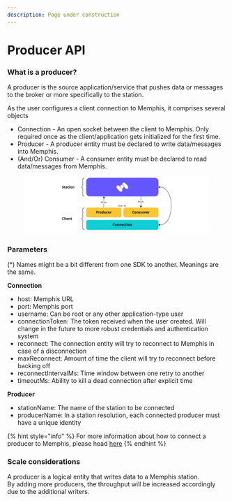 ```yaml
---
description: Page under construction
---
```


# Producer API

### What is a producer?

A producer is the source application/service that pushes data or messages to the broker or more specifically to the station.&#x20;

As the user configures a client connection to Memphis, it comprises several objects

* Connection - An open socket between the client to Memphis. Only required once as the client/application gets initialized for the first time.
* Producer - A producer entity must be declared to write data/messages into Memphis.
* (And/Or) Consumer - A consumer entity must be declared to read data/messages from Memphis.

<figure><img src="../../.gitbook/assets/Producer.jpeg" alt=""><figcaption></figcaption></figure>

### Parameters

(\*) Names might be a bit different from one SDK to another. Meanings are the same.

**Connection**

* host: Memphis URL
* port: Memphis port
* username: Can be root or any other application-type user
* connectionToken: The token received when the user created. Will change in the future to more robust credentials and authentication system
* reconnect: The connection entity will try to reconnect to Memphis in case of a disconnection
* maxReconnect: Amount of time the client will try to reconnect before backing off
* reconnectIntervalMs: Time window between one retry to another
* timeoutMs: Ability to kill a dead connection after explicit time

**Producer**

* stationName: The name of the station to be connected&#x20;
* producerName: In a station resolution, each connected producer must have a unique identity

{% hint style="info" %}
For more information about how to connect a producer to Memphis, please head [here](broken-reference)
{% endhint %}

### Scale considerations

A producer is a logical entity that writes data to a Memphis station.\
By adding more producers, the throughput will be increased accordingly due to the additional writers.

